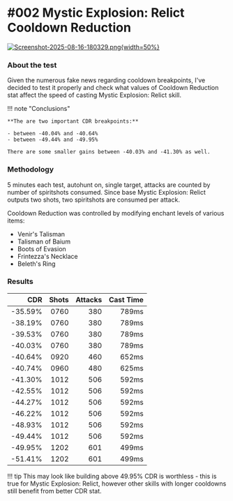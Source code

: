 # #002 Mystic Explosion: Relict Cooldown Reduction

[![Screenshot-2025-08-16-180329.png](https://i.postimg.cc/zXv6KxpW/Screenshot-2025-08-16-180329.png){width=50%}](https://postimg.cc/dLM5Kmbt)


### About the test
Given the numerous fake news regarding cooldown breakpoints, I've decided to test it properly and check what values of Cooldown Reduction stat affect the speed of casting Mystic Explosion: Relict skill.

!!! note "Conclusions"

    **The are two important CDR breakpoints:**

    - between -40.04% and -40.64%
    - between -49.44% and -49.95%

    There are some smaller gains between -40.03% and -41.30% as well.

### Methodology
5 minutes each test, autohunt on, single target, attacks are counted by number of spiritshots consumed. Since base Mystic Explosion: Relict outputs two shots, two spiritshots are consumed per attack.

Cooldown Reduction was controlled by modifying enchant levels of various items:

* Venir's Talisman
* Talisman of Baium
* Boots of Evasion
* Frintezza's Necklace
* Beleth's Ring

### Results

| CDR | Shots | Attacks | Cast Time |
|-----:|---:|---:|---: |
|-35.59% | 0760 | 380 | 789ms |
|-38.19% | 0760 | 380 | 789ms |
|-39.53% | 0760 | 380 | 789ms |
|-40.03% | 0760 | 380 | 789ms |
|-40.64% | 0920 | 460 | 652ms |
|-40.74% | 0960 | 480 | 625ms |
|-41.30% | 1012 | 506 | 592ms |
|-42.55% | 1012 | 506 | 592ms |
|-44.27% | 1012 | 506 | 592ms |
|-46.22% | 1012 | 506 | 592ms |
|-48.93% | 1012 | 506 | 592ms |
|-49.44% | 1012 | 506 | 592ms |
|-49.95% | 1202 | 601 | 499ms |
|-51.41% | 1202 | 601 | 499ms |

!!! tip
    This may look like building above 49.95% CDR is worthless - this is true for Mystic Explosion: Relict, however other skills with longer cooldowns still benefit from better CDR stat.


